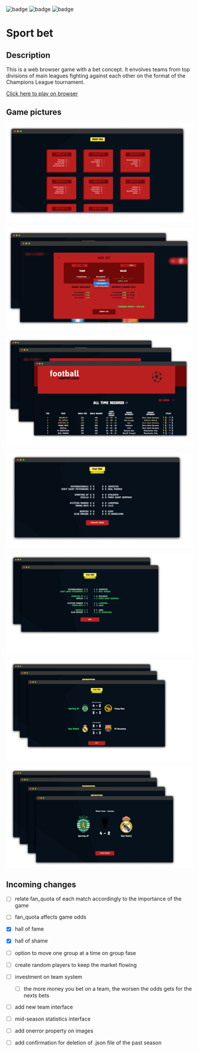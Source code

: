 
![badge](https://img.shields.io/static/v1?label=Development%20status&message=paused&color=yellow) ![badge](https://img.shields.io/static/v1?label=Vercel%20deploy%20status&message=Offline&color=yellow) ![badge](https://img.shields.io/static/v1?label=Cyclic%20deploy%20status&message=Offline&color=yellow)

# Sport bet

## Description

This is a web browser game with a bet concept. It envolves teams from top divisions of main leagues fighting against each other on the format of the Champions League tournament.

[Click here to play on browser](https://sport-bet.vercel.app/)

## Game pictures

![picture 1](./screenshots/pic1.png)  

![picture 2](./screenshots/pic2.png)

![picture 3](./screenshots/pic3.png)

![picture 4](./screenshots/pic4.png)

![picture 5](./screenshots/pic5.png)

![picture 6](./screenshots/pic6.png)

![picture 7](./screenshots/pic7.png)

## Incoming changes 

- [ ] relate fan_quota of each match accordingly to the importance of the game
- [ ] fan_quota affects game odds
- [x] hall of fame
- [x] hall of shame
- [ ] option to move one group at a time on group fase 
- [ ] create random players to keep the market flowing
- [ ] investment on team system
  - [ ] the more money you bet on a team, the worsen the odds gets for the nexts bets
- [ ] add new team interface
- [ ] mid-season statistics interface
- [ ] add onerror property on images
- [ ] add confirmation for deletion of .json file of the past season


